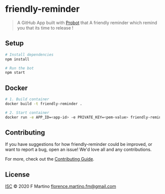 # friendly-reminder

> A GitHub App built with [Probot](https://github.com/probot/probot) that A friendly reminder which remind you that its time to release !

## Setup

```sh
# Install dependencies
npm install

# Run the bot
npm start
```

## Docker

```sh
# 1. Build container
docker build -t friendly-reminder .

# 2. Start container
docker run -e APP_ID=<app-id> -e PRIVATE_KEY=<pem-value> friendly-reminder
```

## Contributing

If you have suggestions for how friendly-reminder could be improved, or want to report a bug, open an issue! We'd love all and any contributions.

For more, check out the [Contributing Guide](CONTRIBUTING.md).

## License

[ISC](LICENSE) © 2020 F Martino <florence.martino.fm@gmail.com>
